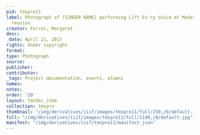 ```yaml
---
pid: tmspro11
label: Photograph of [SINGER NAME] performing Lift Ev'ry Voice at Modern School multigenerational
  reunion
creator: Ferrec, Margaret
desc:
_date: April 21, 2017
rights: Under copyright
format:
type: Photograph
source:
publisher:
contributor:
_tags: Project documentation, events, alumni
names:
notes:
order: '10'
layout: tmsdoc_item
collection: tmspro
thumbnail: "/img/derivatives/iiif/images/tmspro11/full/250,/0/default.jpg"
full: "/img/derivatives/iiif/images/tmspro11/full/1140,/0/default.jpg"
manifest: "/img/derivatives/iiif/tmspro11/manifest.json"
---
```

